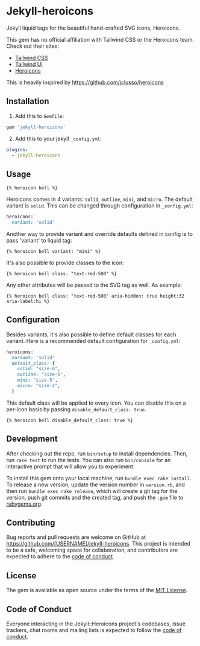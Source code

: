 # Jekyll-heroicons

Jekyll liquid tags for the beautiful hand-crafted SVG icons, Heroicons.

This gem has no official affiliation with Tailwind CSS or the Heroicons team. Check out their sites:

- [Tailwind CSS](https://tailwindcss.com/)
- [Tailwind UI](https://tailwindui.com/)
- [Heroicons](https://heroicons.com/)

This is heavily inspired by https://github.com/jclusso/heroicons

## Installation

1. Add this to `Gemfile`:

  ```ruby
  gem 'jekyll-heroicons'
  ```
2. Add this to your jekyll `_config.yml`:

  ```yaml
  plugins:
    - jekyll-heroicons
  ```

## Usage
```liquid
{% heroicon bell %}
```
Heroicons comes in 4 variants: `solid`, `outline`, `mini`, and `micro`. The default variant is `solid`.
This can be changed through configuration in `_config.yml`:

```ruby
heroicons:
  variant: 'solid'
```

Another way to provide variant and override defaults defined in config is to pass 'variant' to liquid tag:
```liquid
{% heroicon bell variant: "mini" %}
```

It's also possible to provide classes to the icon:
```liquid
{% heroicon bell class: "text-red-500" %}
```

Any other attributes will be passed to the SVG tag as well. As example:

```liquid
{% heroicon bell class: "text-red-500" aria-hidden: true height:32 aria-label:hi %}
```
## Configuration
Besides variants, it's also possible to define default classes for each variant. Here is a recommended default configuration for `_config.yml`:

```ruby
heroicons:
  variant: 'solid'
  default_class: {
    solid: "size-6",
    outline: "size-6",
    mini: "size-5",
    micro: "size-4",
  }
```

This default class will be applied to every icon. You can disable this on a per-icon basis by passing `disable_default_class: true`.

```liquid
{% heroicon bell disable_default_class: true %}
```

## Development

After checking out the repo, run `bin/setup` to install dependencies. Then, run `rake test` to run the tests. You can also run `bin/console` for an interactive prompt that will allow you to experiment.

To install this gem onto your local machine, run `bundle exec rake install`. To release a new version, update the version number in `version.rb`, and then run `bundle exec rake release`, which will create a git tag for the version, push git commits and the created tag, and push the `.gem` file to [rubygems.org](https://rubygems.org).

## Contributing

Bug reports and pull requests are welcome on GitHub at https://github.com/[USERNAME]/jekyll-heroicons. This project is intended to be a safe, welcoming space for collaboration, and contributors are expected to adhere to the [code of conduct](https://github.com/[USERNAME]/jekyll-heroicons/blob/master/CODE_OF_CONDUCT.md).

## License

The gem is available as open source under the terms of the [MIT License](https://opensource.org/licenses/MIT).

## Code of Conduct

Everyone interacting in the Jekyll::Heroicons project's codebases, issue trackers, chat rooms and mailing lists is expected to follow the [code of conduct](https://github.com/[USERNAME]/jekyll-heroicons/blob/master/CODE_OF_CONDUCT.md).
